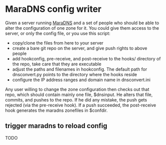 # MaraDNS config writer

Given a server running [MaraDNS](http://maradns.samiam.org/) and a set of people who should be able to alter the configuration of one zone for it. You could give them access to the server, or only the config file, or you use this script:
- copy/clone the files from here to your server
- create a bare git repo on the server, and give push rights to above people
- add hookconfig, pre-receive, and post-receive to the hooks/ directory of the repo, take care that they are executable
- adjust the paths and filenames in hookconfig. The default path for dnsconvert.py points to the directory where the hooks reside
- configure the IP address ranges and domain name in dnsconvert.ini

Any user willing to change the zone configuration then checks out that repo, which should contain mainly one file, $dnsinput. He alters that file, commits, and pushes to the repo. If he did any mistake, the push gets rejected (via the pre-receive hook). If a push succeeded, the post-receive hook generates the maradns zonefiles in $confdir.

## trigger maradns to reload config
TODO

